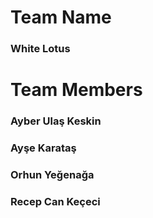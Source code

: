 # Team Name
### White Lotus
# Team Members
### Ayber Ulaş Keskin
### Ayşe Karataş
### Orhun Yeğenağa
### Recep Can Keçeci
